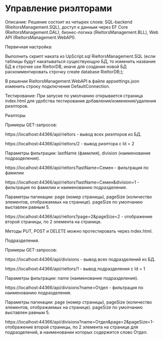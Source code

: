 # Управление риэлторами
Описание:
Решение состоит из четырех слоев: SQL-backend (RieltorsManagement.SQL), доступ к данным через EF Core (RieltorsManagement.DAL), бизнес-логика (RieltorsManagement.BLL), Web API (RieltorsManagement.WebAPI).


Первичная настройка:

Выполнить скрипт наката из UpScript.sql RieltorsManagement.SQL (если таблицы будут накатываться существующую БД, то изменить название БД в строчке use RieltorDB, иначе для создания новой БД раскомментировать строчку create database RieltorDB;);

В решении RieltorsManagement.WebAPI в файле appsettings.json изменить строку подключения DefaultConnection.


Тестирование:
При запуске по умолчанию открывается страница index.html для удобства тестирования добавления/изменения/удаления риэлторов.

Риэлторы

Примеры GET-запросов:

https://localhost:44366/api/rieltors - вывод всех риэлторов из БД.

https://localhost:44366/api/rieltors/2 - вывод риэлтора с Id = 2

Параметры фильтрации: lastName (фамилия), division (наименование подразделения).

https://localhost:44366/api/rieltors?lastName=Семен - фильтрация по фамилии

https://localhost:44366/api/rieltors?lastName=Семен&division=1 - фильтрация по фамилии и наименованию подразделения.

Параметры пагинации: page (номер страницы), pageSize (количество элементов, отображаемых на странице). pageSize по умолчанию выставлен равным 5.

https://localhost:44366/api/rieltors?page=2&pageSize=2 - отображение второй страницы, по 2 элемента на странице.

Методы PUT, POST и DELETE можно протестировать через index.html.

Подразделения.

Примеры GET-запросов:

https://localhost:44366/api/divisions - вывод всех подразделений из БД.

https://localhost:44366/api/rieltors/1 - вывод подразделения с Id = 1

Параметры фильтрации: name (наименование подразделения).

https://localhost:44366/api/divisions?name=Отдел - фильтрация по наименованию подразделения.

Параметры пагинации: page (номер страницы), pageSize (количество элементов, отображаемых на странице). pageSize по умолчанию выставлен равным 5.

https://localhost:44366/api/divisions?name=Отдел&page=2&pageSize=1- отображение второй страницы, по 2 элемента на странице для подразделений, в наименовании которых содержится слово Отдел.

